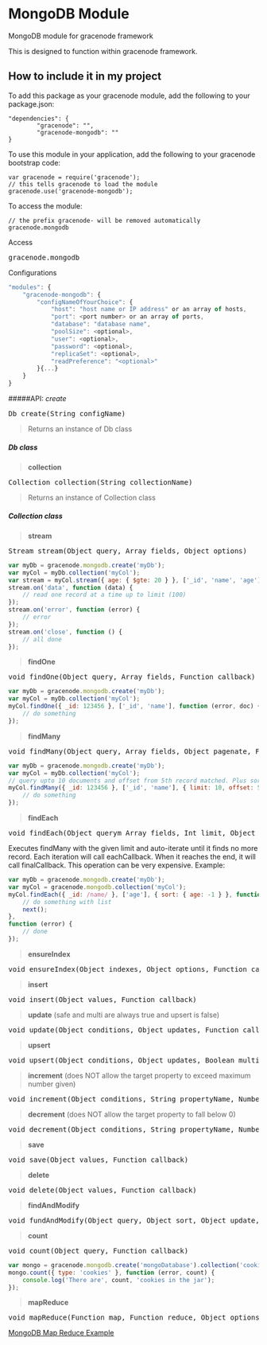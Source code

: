 # MongoDB Module

MongoDB module for gracenode framework

This is designed to function within gracenode framework.

## How to include it in my project

To add this package as your gracenode module, add the following to your package.json:

```
"dependencies": {
        "gracenode": "",
        "gracenode-mongodb": ""
}
```

To use this module in your application, add the following to your gracenode bootstrap code:

```
var gracenode = require('gracenode');
// this tells gracenode to load the module
gracenode.use('gracenode-mongodb');
```

To access the module:

```
// the prefix gracenode- will be removed automatically
gracenode.mongodb
```


Access
<pre>
gracenode.mongodb
</pre>

Configurations
```javascript
"modules": {
	"gracenode-mongodb": {
		"configNameOfYourChoice": {
			"host": "host name or IP address" or an array of hosts,
			"port": <port number> or an array of ports,
			"database": "database name",
			"poolSize": <optional>,
			"user": <optional>,
			"password": <optional>,
			"replicaSet": <optional>,
			"readPreference": "<optional>"
		}{...}
	}
}
```

#####API: *create*
<pre>
Db create(String configName)
</pre>
> Returns an instance of Db class

##### Db class

> **collection**
<pre>
Collection collection(String collectionName)
</pre>
> Returns an instance of Collection class

##### Collection class

> **stream**
<pre>
Stream stream(Object query, Array fields, Object options)
</pre>
```javascript
var myDb = gracenode.mongodb.create('myDb');
var myCol = myDb.collection('myCol');
var stream = myCol.stream({ age: { $gte: 20 } }, ['_id', 'name', 'age'], { limit: 100 });
stream.on('data', function (data) {
	// read one record at a time up to limit (100)
});
stream.on('error', function (error) {
	// error
});
stream.on('close', function () {
	// all done
});
```

> **findOne**
<pre>
void findOne(Object query, Array fields, Function callback)
</pre>
```javascript
var myDb = gracenode.mongodb.create('myDb');
var myCol = myDb.collection('myCol');
myCol.findOne({ _id: 123456 }, ['_id', 'name'], function (error, doc) {
	// do something
});
```

> **findMany**
<pre>
void findMany(Object query, Array fields, Object pagenate, Function callback)
</pre>
```javascript
var myDb = gracenode.mongodb.create('myDb');
var myCol = myDb.collection('myCol');
// query upto 10 documents and offset from 5th record matched. Plus sort the records by 'age'
myCol.findMany({ _id: 123456 }, ['_id', 'name'], { limit: 10, offset: 5, sort: { age: -1 } }, function (error, doc) {
	// do something
});
```

> **findEach**
<pre>
void findEach(Object querym Array fields, Int limit, Object [sort*], Function eachCallback, Function finalCallback)
</pre>
Executes findMany with the given limit and auto-iterate until it finds no more record. Each iteration will call eachCallback.
When it reaches the end, it will call finalCallback.
This operation can be very expensive.
Example:
```javascript
var myDb = gracenode.mongodb.create('myDb');
var myCol = gracenode.mongodb.collection('myCol');
myCol.findEach({ _id: /name/ }, ['age'], { sort: { age: -1 } }, function (list, next) {
	// do something with list
	next();
},
function (error) {
	// done
});
```

> **ensureIndex**
<pre>
void ensureIndex(Object indexes, Object options, Function callback)
</pre>

> **insert**
<pre>
void insert(Object values, Function callback)
</pre>

> **update**
(safe and multi are always true and upsert is false)
<pre>
void update(Object conditions, Object updates, Function callback)
</pre>

> **upsert**
<pre>
void upsert(Object conditions, Object updates, Boolean multi, Function callback)
</pre>

> **increment**
(does NOT allow the target property to exceed maximum number given)
<pre>
void increment(Object conditions, String propertyName, Number incrementBy, Number maximumNumberAllowed, Function callback)
</pre>

> **decrement**
(does NOT allow the target property to fall below 0)
<pre>
void decrement(Object conditions, String propertyName, Number decrementBy, Function callback)
</pre>

> **save**
<pre>
void save(Object values, Function callback)
</pre>

> **delete**
<pre>
void delete(Object values, Function callback)
</pre>

> **findAndModify**
<pre>
void fundAndModify(Object query, Object sort, Object update, Object options, Function callback)
</pre>

> **count**
<pre>
void count(Object query, Function callback)
</pre>
```javascript
var mongo = gracenode.mongodb.create('mongoDatabase').collection('cookieJar');
mongo.count({ type: 'cookies' }, function (error, count) {
	console.log('There are', count, 'cookies in the jar');
});
```

> **mapReduce**
<pre>
void mapReduce(Function map, Function reduce, Object options, Function callback)
</pre>
<a href="http://docs.mongodb.org/manual/tutorial/map-reduce-examples/">MongoDB Map Reduce Example</a>
